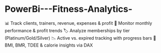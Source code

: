 # PowerBi---Fitness-Analytics-
📊 Track clients, trainers, revenue, expenses &amp; profit  📅 Monitor monthly performance &amp; profit trends  🏷️ Analyze memberships by tier (Platinum/Gold/Silver)  📉 Active vs. expired tracking with progress bars  🧮 BMI, BMR, TDEE &amp; calorie insights via DAX
